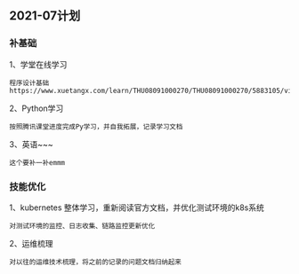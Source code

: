 ## 2021-07计划
### 补基础
1、学堂在线学习

    程序设计基础 https://www.xuetangx.com/learn/THU08091000270/THU08091000270/5883105/video/9173532
    
2、Python学习

    按照腾讯课堂进度完成Py学习，并自我拓展，记录学习文档
    
3、英语~~~

    这个要补一补emmm

### 技能优化
1、kubernetes 整体学习，重新阅读官方文档，并优化测试环境的k8s系统

    对测试环境的监控、日志收集、链路监控更新优化

2、运维梳理

    对以往的运维技术梳理，将之前的记录的问题文档归纳起来
    
